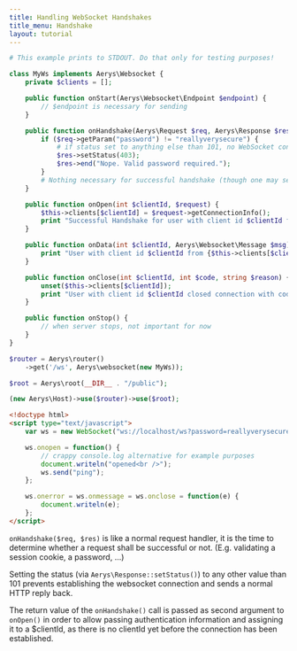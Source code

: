 ```yaml
---
title: Handling WebSocket Handshakes
title_menu: Handshake
layout: tutorial
---
```


```php
# This example prints to STDOUT. Do that only for testing purposes!

class MyWs implements Aerys\Websocket {
	private $clients = [];

	public function onStart(Aerys\Websocket\Endpoint $endpoint) {
		// $endpoint is necessary for sending
	}

	public function onHandshake(Aerys\Request $req, Aerys\Response $res) {
		if ($req->getParam("password") != "reallyverysecure") {
			# if status set to anything else than 101, no WebSocket connection will be established
			$res->setStatus(403);
			$res->end("Nope. Valid password required.");
		}
		# Nothing necessary for successful handshake (though one may set cookies for example)
	}

	public function onOpen(int $clientId, $request) {
		$this->clients[$clientId] = $request->getConnectionInfo();
		print "Successful Handshake for user with client id $clientId from {$this->clients[$clientId]['client_addr']}\n";
	}

	public function onData(int $clientId, Aerys\Websocket\Message $msg) {
		print "User with client id $clientId from {$this->clients[$clientId]['client_addr']} sent: " . (yield $msg) . "\n";
	}

	public function onClose(int $clientId, int $code, string $reason) {
		unset($this->clients[$clientId]);
		print "User with client id $clientId closed connection with code $code\n";
	}

	public function onStop() {
		// when server stops, not important for now
	}
}
```

```php
$router = Aerys\router()
	->get('/ws', Aerys\websocket(new MyWs));

$root = Aerys\root(__DIR__ . "/public");

(new Aerys\Host)->use($router)->use($root);
```

```html
<!doctype html>
<script type="text/javascript">
	var ws = new WebSocket("ws://localhost/ws?password=reallyverysecure");

	ws.onopen = function() {
		// crappy console.log alternative for example purposes
		document.writeln("opened<br />");
		ws.send("ping");
	};

	ws.onerror = ws.onmessage = ws.onclose = function(e) {
		document.writeln(e);
	};
</script>
```

`onHandshake($req, $res)` is like a normal request handler, it is the time to determine whether a request shall be successful or not. (E.g. validating a session cookie, a password, ...)

Setting the status (via `Aerys\Response::setStatus()`) to any other value than 101 prevents establishing the websocket connection and sends a normal HTTP reply back.

The return value of the `onHandshake()` call is passed as second argument to `onOpen()` in order to allow passing authentication information and assigning it to a $clientId, as there is no clientId yet before the connection has been established.

